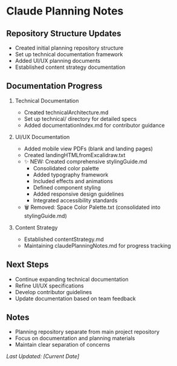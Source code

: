 # Claude Planning Notes

## Repository Structure Updates

- Created initial planning repository structure
- Set up technical documentation framework
- Added UI/UX planning documents
- Established content strategy documentation

## Documentation Progress

1. Technical Documentation

   - Created technicalArchitecture.md
   - Set up technical/ directory for detailed specs
   - Added documentationIndex.md for contributor guidance

2. UI/UX Documentation

   - Added mobile view PDFs (blank and landing pages)
   - Created landingHTMLfromExcalidraw.txt
   - ✨ NEW: Created comprehensive stylingGuide.md
     - Consolidated color palette
     - Added typography framework
     - Included effects and animations
     - Defined component styling
     - Added responsive design guidelines
     - Integrated accessibility standards
   - 🗑️ Removed: Space Color Palette.txt (consolidated into stylingGuide.md)

3. Content Strategy
   - Established contentStrategy.md
   - Maintaining claudePlanningNotes.md for progress tracking

## Next Steps

- Continue expanding technical documentation
- Refine UI/UX specifications
- Develop contributor guidelines
- Update documentation based on team feedback

## Notes

- Planning repository separate from main project repository
- Focus on documentation and planning materials
- Maintain clear separation of concerns

_Last Updated: [Current Date]_

